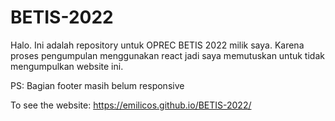 # BETIS-2022

Halo. Ini adalah repository untuk OPREC BETIS 2022 milik saya. Karena proses pengumpulan menggunakan react jadi saya memutuskan untuk tidak mengumpulkan website ini.

PS: Bagian footer masih belum responsive

To see the website: https://emilicos.github.io/BETIS-2022/
